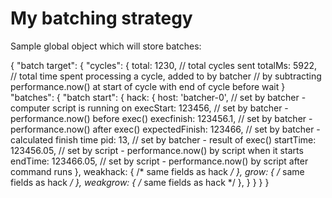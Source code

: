 # My batching strategy

Sample global object which will store batches:

{
  "batch target": {
    "cycles": {
      total: 1230, // total cycles sent
      totalMs: 5922, // total time spent processing a cycle, added to by batcher
                     // by subtracting performance.now() at start of cycle with end of cycle before wait
    }
    "batches": {
      "batch start": {
        hack: {
          host: 'batcher-0', // set by batcher - computer script is running on
          execStart: 123456, // set by batcher - performance.now() before exec()
          execfinish: 123456.1, // set by batcher - performance.now() after exec()
          expectedFinish: 123466, // set by batcher - calculated finish time
          pid: 13, // set by batcher - result of exec()
          startTime: 123456.05, // set by script - performance.now() by script when it starts
          endTime: 123466.05, // set by script - performance.now() by script after command runs
        },
        weakhack: { /* same fields as hack */ },
        grow: { /* same fields as hack */ },
        weakgrow: { /* same fields as hack */ },
      }
    }
  }
}